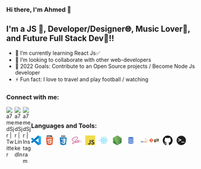 ### Hi there, I'm Ahmed 👋

## I'm a JS 💙, Developer/Designer🌐, Music Lover🎵, and Future Full Stack Dev🚀!!

- 🌱 I’m currently learning React Js✅
- 👯 I’m looking to collaborate with other web-developers
- 🥅 2022 Goals: Contribute to an Open Source projects / Become Node Js developer
- ⚡ Fun fact: I love to travel and play football / watching

### Connect with me:

[<img align="left" alt="a7medSjr | Twitter" width="22px" src="https://cdn.jsdelivr.net/npm/simple-icons@v3/icons/twitter.svg" />][twitter]
[<img align="left" alt="a7medSjr | LinkedIn" width="22px" src="https://cdn.jsdelivr.net/npm/simple-icons@v3/icons/linkedin.svg" />][linkedin]
[<img align="left" alt="a7medSjr | Instagram" width="22px" src="https://cdn.jsdelivr.net/npm/simple-icons@v3/icons/instagram.svg" />][instagram]

<br />

### Languages and Tools:

<img align="left" alt="Visual Studio Code" width="26px" src="https://raw.githubusercontent.com/github/explore/80688e429a7d4ef2fca1e82350fe8e3517d3494d/topics/visual-studio-code/visual-studio-code.png" style="float:left; padding-right:10px" />

<img align="left" alt="HTML5" width="26px" src="https://raw.githubusercontent.com/github/explore/80688e429a7d4ef2fca1e82350fe8e3517d3494d/topics/html/html.png" style="float:left; padding-right:10px" style="float:left; padding-right:10px" />

<img align="left" alt="CSS3" width="26px" src="https://raw.githubusercontent.com/github/explore/80688e429a7d4ef2fca1e82350fe8e3517d3494d/topics/css/css.png" style="float:left; padding-right:10px" />

<img align="left" alt="Sass" width="26px" src="https://raw.githubusercontent.com/github/explore/80688e429a7d4ef2fca1e82350fe8e3517d3494d/topics/sass/sass.png" style="float:left; padding-right:10px" />

<img align="left" alt="JavaScript" width="26px" src="https://raw.githubusercontent.com/github/explore/80688e429a7d4ef2fca1e82350fe8e3517d3494d/topics/javascript/javascript.png" style="float:left; padding-right:10px" />

<img align="left" alt="React" width="26px" src="https://raw.githubusercontent.com/github/explore/80688e429a7d4ef2fca1e82350fe8e3517d3494d/topics/react/react.png"  style="float:left; padding-right:10px"/>

<img align="left" alt="Node.js" width="26px" src="https://raw.githubusercontent.com/github/explore/80688e429a7d4ef2fca1e82350fe8e3517d3494d/topics/nodejs/nodejs.png" style="float:left; padding-right:10px" />

<img align="left" alt="SQL" width="26px" src="https://raw.githubusercontent.com/github/explore/80688e429a7d4ef2fca1e82350fe8e3517d3494d/topics/sql/sql.png" style="float:left; padding-right:10px" />

<img align="left" alt="MySQL" width="26px" src="https://raw.githubusercontent.com/github/explore/80688e429a7d4ef2fca1e82350fe8e3517d3494d/topics/mysql/mysql.png" />

<img align="left" alt="Git" width="26px" src="https://raw.githubusercontent.com/github/explore/80688e429a7d4ef2fca1e82350fe8e3517d3494d/topics/git/git.png" style="float:left; padding-right:10px" />

<img align="left" alt="GitHub" width="26px" src="https://raw.githubusercontent.com/github/explore/78df643247d429f6cc873026c0622819ad797942/topics/github/github.png" style="float:left; padding-right:10px" />

<img align="left" alt="Terminal" width="26px" src="https://raw.githubusercontent.com/github/explore/80688e429a7d4ef2fca1e82350fe8e3517d3494d/topics/terminal/terminal.png" style="float:left; padding-right:10px" />

<br />
<br />

[twitter]: https://twitter.com/a7med_sr
[instagram]: https://www.instagram.com/a7med_sjr
[linkedin]: https://www.linkedin.com/in/ahmed-sirag-7b52a8197
